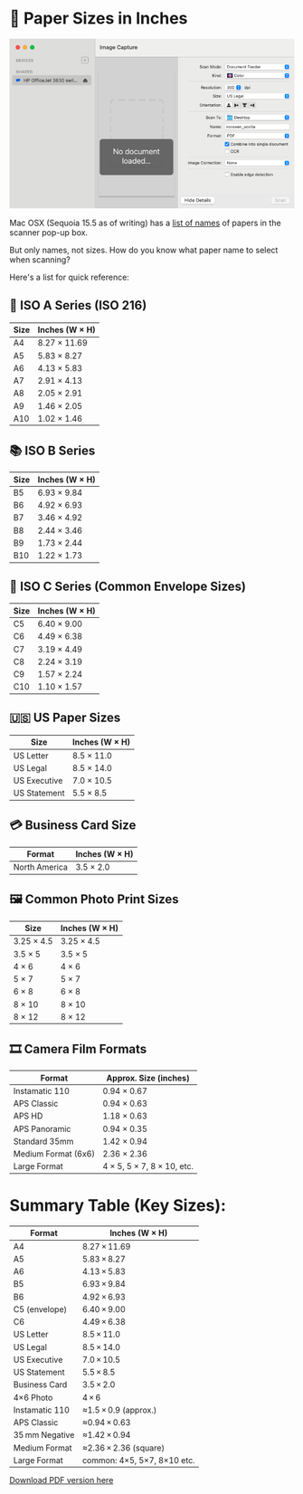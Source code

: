 
# 📄 Paper Sizes in Inches

![Mac OSX Scan dialog box](scanner-dialog.png)

Mac OSX (Sequoia 15.5 as of writing) has a [list of names](https://github.com/Aman-Aalam/handy-scripts/blob/main/mac-osx-scanner-paper-sizes/all-values.png) of papers in the scanner pop-up box.

But only names, not sizes. How do you know what paper name to select when scanning?

Here's a list for quick reference:


## 📝 ISO A Series (ISO 216)

| Size | Inches (W × H)       |
|------|----------------------|
| A4   | 8.27 × 11.69         |
| A5   | 5.83 × 8.27          |
| A6   | 4.13 × 5.83          |
| A7   | 2.91 × 4.13          |
| A8   | 2.05 × 2.91          |
| A9   | 1.46 × 2.05          |
| A10  | 1.02 × 1.46          |

## 📚 ISO B Series

| Size     | Inches (W × H)   |
|----------|------------------|
| B5       | 6.93 × 9.84      |
| B6       | 4.92 × 6.93      |
| B7       | 3.46 × 4.92      |
| B8       | 2.44 × 3.46      |
| B9       | 1.73 × 2.44      |
| B10      | 1.22 × 1.73      |

## 📄 ISO C Series (Common Envelope Sizes)

| Size | Inches (W × H)       |
|------|----------------------|
| C5   | 6.40 × 9.00          |
| C6   | 4.49 × 6.38          |
| C7   | 3.19 × 4.49          |
| C8   | 2.24 × 3.19          |
| C9   | 1.57 × 2.24          |
| C10  | 1.10 × 1.57          |

## 🇺🇸 US Paper Sizes

| Size           | Inches (W × H)   |
|----------------|------------------|
| US Letter      | 8.5 × 11.0       |
| US Legal       | 8.5 × 14.0       |
| US Executive   | 7.0 × 10.5       |
| US Statement   | 5.5 × 8.5        |

## 💳 Business Card Size

| Format         | Inches (W × H)   |
|----------------|------------------|
| North America  | 3.5 × 2.0        |

## 🖼️ Common Photo Print Sizes

| Size       | Inches (W × H)   |
|------------|------------------|
| 3.25 × 4.5 | 3.25 × 4.5        |
| 3.5 × 5    | 3.5 × 5           |
| 4 × 6      | 4 × 6             |
| 5 × 7      | 5 × 7             |
| 6 × 8      | 6 × 8             |
| 8 × 10     | 8 × 10            |
| 8 × 12     | 8 × 12            |

## 🎞 Camera Film Formats

| Format             | Approx. Size (inches)     |
|--------------------|---------------------------|
| Instamatic 110     | 0.94 × 0.67               |
| APS Classic        | 0.94 × 0.63               |
| APS HD             | 1.18 × 0.63               |
| APS Panoramic      | 0.94 × 0.35               |
| Standard 35mm      | 1.42 × 0.94               |
| Medium Format (6x6)| 2.36 × 2.36               |
| Large Format       | 4 × 5, 5 × 7, 8 × 10, etc.|



# Summary Table (Key Sizes):

| Format         | Inches (W × H)              |
| -------------- | --------------------------- |
| A4             | 8.27 × 11.69                |
| A5             | 5.83 × 8.27                 |
| A6             | 4.13 × 5.83                 |
| B5             | 6.93 × 9.84                 |
| B6             | 4.92 × 6.93                 |
| C5 (envelope)  | 6.40 × 9.00                 |
| C6             | 4.49 × 6.38                 |
| US Letter      | 8.5 × 11.0                  |
| US Legal       | 8.5 × 14.0                  |
| US Executive   | 7.0 × 10.5                  |
| US Statement   | 5.5 × 8.5                   |
| Business Card  | 3.5 × 2.0                   |
| 4×6 Photo      | 4 × 6                       |
| Instamatic 110 | ≈1.5 × 0.9 (approx.)        |
| APS Classic    | ≈0.94 × 0.63                |
| 35 mm Negative | ≈1.42 × 0.94                |
| Medium Format  | ≈2.36 × 2.36 (square)       |
| Large Format   | common: 4×5, 5×7, 8×10 etc. |

[Download PDF version here](https://github.com/Aman-Aalam/handy-scripts/blob/main/mac-osx-scanner-paper-sizes/mac-osx-scanner-paper-sizes.pdf)
